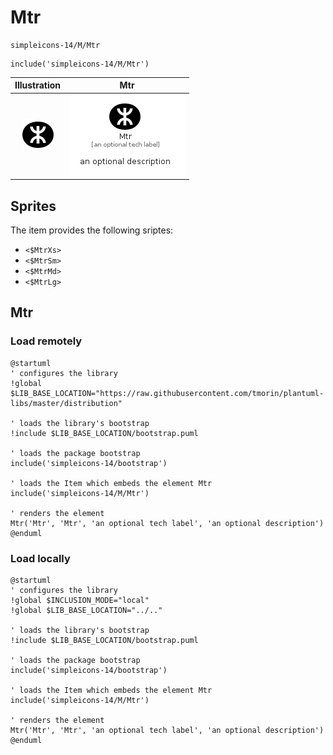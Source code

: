 # Mtr


```text
simpleicons-14/M/Mtr
```

```text
include('simpleicons-14/M/Mtr')
```



| Illustration | Mtr |
| :---: | :---: |
| ![illustration for Illustration](../../simpleicons-14/M/Mtr.png) | ![illustration for Mtr](../../simpleicons-14/M/Mtr.Local.png) |



## Sprites
The item provides the following sriptes:

- `<$MtrXs>`
- `<$MtrSm>`
- `<$MtrMd>`
- `<$MtrLg>`





## Mtr

### Load remotely
```plantuml
@startuml
' configures the library
!global $LIB_BASE_LOCATION="https://raw.githubusercontent.com/tmorin/plantuml-libs/master/distribution"

' loads the library's bootstrap
!include $LIB_BASE_LOCATION/bootstrap.puml

' loads the package bootstrap
include('simpleicons-14/bootstrap')

' loads the Item which embeds the element Mtr
include('simpleicons-14/M/Mtr')

' renders the element
Mtr('Mtr', 'Mtr', 'an optional tech label', 'an optional description')
@enduml
```

### Load locally
```plantuml
@startuml
' configures the library
!global $INCLUSION_MODE="local"
!global $LIB_BASE_LOCATION="../.."

' loads the library's bootstrap
!include $LIB_BASE_LOCATION/bootstrap.puml

' loads the package bootstrap
include('simpleicons-14/bootstrap')

' loads the Item which embeds the element Mtr
include('simpleicons-14/M/Mtr')

' renders the element
Mtr('Mtr', 'Mtr', 'an optional tech label', 'an optional description')
@enduml
```

